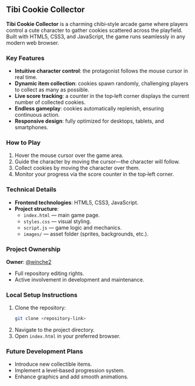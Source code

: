 ## Tibi Cookie Collector

**Tibi Cookie Collector** is a charming chibi‑style arcade game where players control a cute character to gather cookies scattered across the playfield. Built with HTML5, CSS3, and JavaScript, the game runs seamlessly in any modern web browser.

### Key Features

- **Intuitive character control**: the protagonist follows the mouse cursor in real time.  
- **Dynamic item collection**: cookies spawn randomly, challenging players to collect as many as possible.  
- **Live score tracking**: a counter in the top‑left corner displays the current number of collected cookies.  
- **Endless gameplay**: cookies automatically replenish, ensuring continuous action.  
- **Responsive design**: fully optimized for desktops, tablets, and smartphones.

### How to Play


1. Hover the mouse cursor over the game area.  
2. Guide the character by moving the cursor—the character will follow.  
3. Collect cookies by moving the character over them.  
4. Monitor your progress via the score counter in the top‑left corner.

### Technical Details

- **Frontend technologies**: HTML5, CSS3, JavaScript.  
- **Project structure**:  
  - `index.html` — main game page.  
  - `styles.css` — visual styling.  
  - `script.js` — game logic and mechanics.  
  - `images/` — asset folder (sprites, backgrounds, etc.).

### Project Ownership

**Owner**: [@winche2](https://github.com/winche2)  
- Full repository editing rights.  
- Active involvement in development and maintenance.

### Local Setup Instructions

1. Clone the repository:  
   ```bash
   git clone <repository-link>
   ```  
2. Navigate to the project directory.  
3. Open `index.html` in your preferred browser.

### Future Development Plans

- Introduce new collectible items.  
- Implement a level‑based progression system.  
- Enhance graphics and add smooth animations.